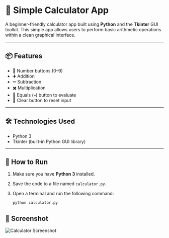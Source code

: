 # 🧮 Simple Calculator App

A beginner-friendly calculator app built using **Python** and the **Tkinter** GUI toolkit. This simple app allows users to perform basic arithmetic operations within a clean graphical interface.

---

## 📦 Features

- 🔢 Number buttons (0–9)
- ➕ Addition
- ➖ Subtraction
- ✖️ Multiplication
- 🧮 Equals (`=`) button to evaluate
- 🔄 Clear button to reset input

---

## 🛠️ Technologies Used

- Python 3
- Tkinter (built-in Python GUI library)

---

## 🚀 How to Run

1. Make sure you have **Python 3** installed.
2. Save the code to a file named `calculator.py`.
3. Open a terminal and run the following command:

   ```bash
   python calculator.py


## 📸 Screenshot 
![Calculator Screenshot](screenshot.png)


